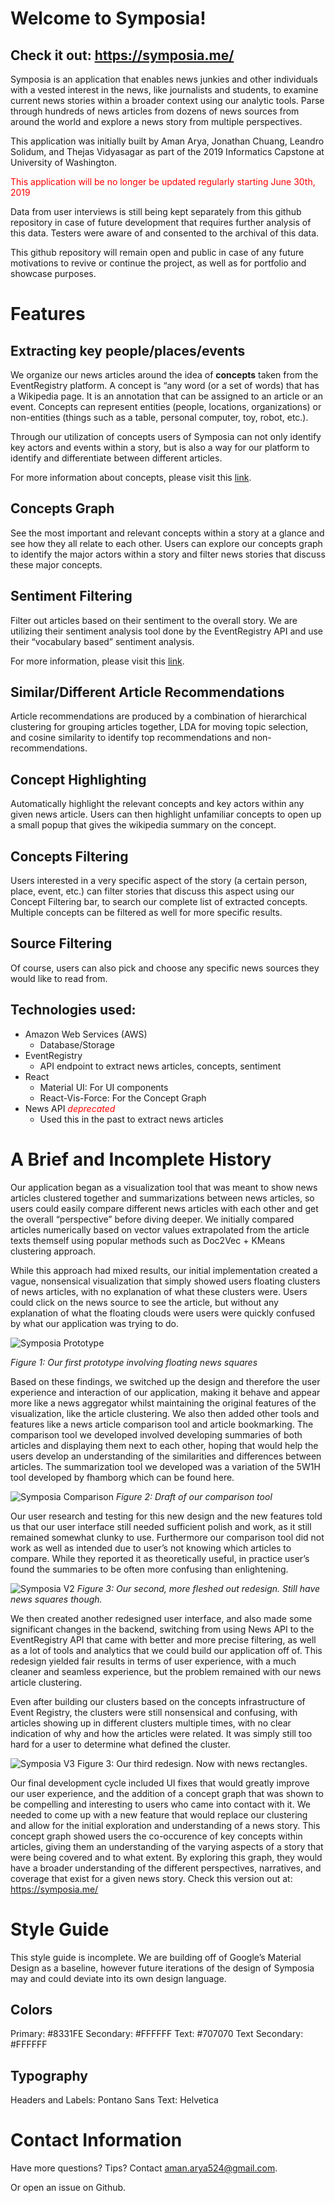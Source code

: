 # Welcome to Symposia! 

## Check it out: https://symposia.me/

Symposia is an application that enables news junkies and other individuals with a vested interest in the news, like journalists and students, to examine current news stories within a broader context using our analytic tools. Parse through hundreds of news articles from dozens of news sources from around the world and explore a news story from multiple perspectives.

This application was initially built by Aman Arya, Jonathan Chuang, Leandro Solidum, and Thejas Vidyasagar as part of the 2019 Informatics Capstone at University of Washington.

<span style="color:red">This application will be no longer be updated regularly starting June 30th, 2019</span>

Data from user interviews is still being kept separately from this github repository in case of future development that requires further analysis of this data. Testers were aware of and consented to the archival of this data.

This github repository will remain open and public in case of any future motivations to revive or continue the project, as well as for portfolio and showcase purposes. 

# Features

## Extracting key people/places/events

We organize our news articles around the idea of **concepts** taken from the EventRegistry platform. A concept is “any word (or a set of words) that has a Wikipedia page. It is an annotation that can be assigned to an article or an event. Concepts can represent entities (people, locations, organizations) or non-entities (things such as a table, personal computer, toy, robot, etc.). 

Through our utilization of concepts users of Symposia can not only identify key actors and events within a story, but is also a way for our platform to identify and differentiate between different articles. 

For more information about concepts, please visit this [link](https://event-registry.drift.help/article/what-are-concepts/).

## Concepts Graph

See the most important and relevant concepts within a story at a glance and see how they all relate to each other. Users can explore our concepts graph to identify the major actors within a story and filter news stories that discuss these major concepts.  

## Sentiment Filtering

Filter out articles based on their sentiment to the overall story. We are utilizing their sentiment analysis tool done by the EventRegistry API and use their “vocabulary based” sentiment analysis. 

For more information, please visit this [link](https://eventregistry.org/documentation/api?tag=Text_Analytics).

## Similar/Different Article Recommendations

Article recommendations are produced by a combination of hierarchical clustering for grouping articles together, LDA for moving topic selection, and cosine similarity to identify top recommendations and non-recommendations. 

## Concept Highlighting

Automatically highlight the relevant concepts and key actors within any given news article. Users can then highlight unfamiliar concepts to open up a small popup that gives the wikipedia summary on the concept. 

## Concepts Filtering

Users interested in a very specific aspect of the story (a certain person, place, event, etc.) can filter stories that discuss this aspect using our Concept Filtering bar, to search our complete list of extracted concepts. Multiple concepts can be filtered as well for more specific results. 

## Source Filtering

Of course, users can also pick and choose any specific news sources they would like to read from.


## Technologies used:

* Amazon Web Services (AWS)
    * Database/Storage
* EventRegistry
    * API endpoint to extract news articles, concepts, sentiment
* React
    * Material UI: For UI components
    * React-Vis-Force: For the Concept Graph
* News API <span style="color:red">*deprecated*</span>
    * Used this in the past to extract news articles

# A Brief and Incomplete History

Our application began as a visualization tool that was meant to show news articles clustered together and summarizations between news articles, so users could easily compare different news articles with each other and get the overall “perspective” before diving deeper. We initially compared articles numerically based on vector values extrapolated from the article texts themself using popular methods such as Doc2Vec + KMeans clustering approach.

While this approach had mixed results, our initial implementation created a vague, nonsensical visualization that simply showed users floating clusters of news articles, with no explanation of what these clusters were. Users could click on the news source to see the article, but without any explanation of what the floating clouds were users were quickly confused by what our application was trying to do.

![Symposia Prototype](misc/v1.jpg)

*Figure 1: Our first prototype involving floating news squares*


Based on these findings, we switched up the design and therefore the user experience and interaction of our application, making it behave and appear more like a news aggregator whilst maintaining the original features of the visualization, like the article clustering.  We also then added other tools and features like a news article comparison tool and article bookmarking. The comparison tool we developed involved developing summaries of both articles and displaying them next to each other, hoping that would help the users develop an understanding of the similarities and differences between articles. The summarization tool we developed was a variation of the 5W1H tool developed by fhamborg which can be found here.

![Symposia Comparison](misc/summary.png)
*Figure 2: Draft of our comparison tool* 


Our user research and testing for this new design and the new features told us that our user interface still needed sufficient polish and work, as it still remained somewhat clunky to use. Furthermore our comparison tool did not work as well as intended due to user’s not knowing which articles to compare. While they reported it as theoretically useful, in practice user’s found the summaries to be often more confusing than enlightening.

![Symposia V2](misc/v2.png)
*Figure 3: Our second, more fleshed out redesign. Still have news squares though.*


We then created another redesigned user interface, and also made some significant changes in the backend, switching from using News API to the  EventRegistry API that came with better and more precise filtering, as well as a lot of tools and analytics that we could build our application off of. This redesign yielded fair results in terms of user experience, with a much cleaner and seamless experience, but the problem remained with our news article clustering. 

Even after building our clusters based on the concepts infrastructure of Event Registry, the clusters were still nonsensical and confusing, with articles showing up in different clusters multiple times, with no clear indication of why and how the articles were related. It was simply still too hard for a user to determine what defined the cluster. 

![Symposia V3](misc/v3.png)
Figure 3: Our third redesign. Now with news rectangles.

Our final development cycle included UI fixes that would greatly improve our user experience, and the addition of a concept graph that was shown to be compelling and interesting to users who came into contact with it. We needed to come up with a new feature that would replace our clustering and allow for the initial exploration and understanding of a news story. This concept graph showed users the co-occurence of key concepts within articles, giving them an understanding of the varying aspects of a story that were being covered and to what extent. By exploring this graph, they would have a broader understanding of the different perspectives, narratives, and coverage that exist for a given news story. Check this version out at: https://symposia.me/

# Style Guide

This style guide is incomplete. We are building off of Google’s Material Design as a baseline, however future iterations of the design of Symposia may and could deviate into its own design language. 

## Colors
Primary: #8331FE 
Secondary: #FFFFFF
Text: #707070
Text Secondary: #FFFFFF

## Typography
Headers and Labels: Pontano Sans 
Text: Helvetica

# Contact Information

Have more questions? Tips? 
Contact aman.arya524@gmail.com. 

Or open an issue on Github.


